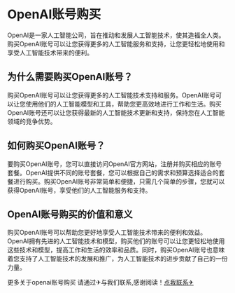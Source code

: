 # OpenAI账号购买

OpenAI是一家人工智能公司，旨在推动和发展人工智能技术，使其造福全人类。购买OpenAI账号可以让您获得更多的人工智能服务和支持，让您更轻松地使用和享受人工智能技术带来的便利。

## 为什么需要购买OpenAI账号？

购买OpenAI账号可以让您获得更多的人工智能技术支持和服务。OpenAI账号可以让您使用他们的人工智能模型和工具，帮助您更高效地进行工作和生活。购买OpenAI账号还可以让您获得最新的人工智能技术更新和支持，保持您在人工智能领域的竞争优势。

## 如何购买OpenAI账号？

要购买OpenAI账号，您可以直接访问OpenAI官方网站，注册并购买相应的账号套餐。OpenAI提供不同的账号套餐，您可以根据自己的需求和预算选择适合的套餐进行购买。购买OpenAI账号非常简单和便捷，只需几个简单的步骤，您就可以获得OpenAI账号，享受他们的人工智能服务和支持。

## OpenAI账号购买的价值和意义

购买OpenAI账号可以帮助您更好地享受人工智能技术带来的便利和效益。OpenAI拥有先进的人工智能技术和模型，购买他们的账号可以让您更轻松地使用这些技术和模型，提高工作和生活的效率和品质。同时，购买OpenAI账号也意味着您支持了人工智能技术的发展和推广，为人工智能技术的进步贡献了自己的一份力量。

更多关于openai账号购买 请通过✈与我们联系,感谢阅读！[点我联系✈](https://app.G208.com)
